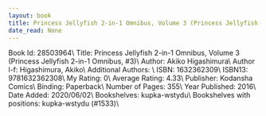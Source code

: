 ```yaml
---
layout: book
title: Princess Jellyfish 2-in-1 Omnibus, Volume 3 (Princess Jellyfish 2-in-1 Omnibus,  no. 3)
date_read: None
---
```


Book Id: 28503964\ 
Title: Princess Jellyfish 2-in-1 Omnibus, Volume 3 (Princess Jellyfish 2-in-1 Omnibus, #3)\ 
Author: Akiko Higashimura\ 
Author l-f: Higashimura, Akiko\ 
Additional Authors: \ 
ISBN: 1632362309\ 
ISBN13: 9781632362308\ 
My Rating: 0\ 
Average Rating: 4.33\ 
Publisher: Kodansha Comics\ 
Binding: Paperback\ 
Number of Pages: 355\ 
Year Published: 2016\ 
Date Added: 2020/06/02\ 
Bookshelves: kupka-wstydu\ 
Bookshelves with positions: kupka-wstydu (#1533)\ 


